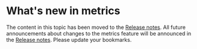 # What's new in metrics<a name="upcoming-changes"></a>

The content in this topic has been moved to the [Release notes](amazon-connect-release-notes.md)\. All future announcements about changes to the metrics feature will be announced in the [Release notes](amazon-connect-release-notes.md)\. Please update your bookmarks\.